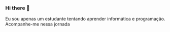 ### Hi there 👋

Eu sou apenas um estudante tentando aprender informática e programação. Acompanhe-me nessa jornada
<!--
**Davuzin/Davuzin** is a ✨ _special_ ✨ repository because its `README.md` (this file) appears on your GitHub profile.

